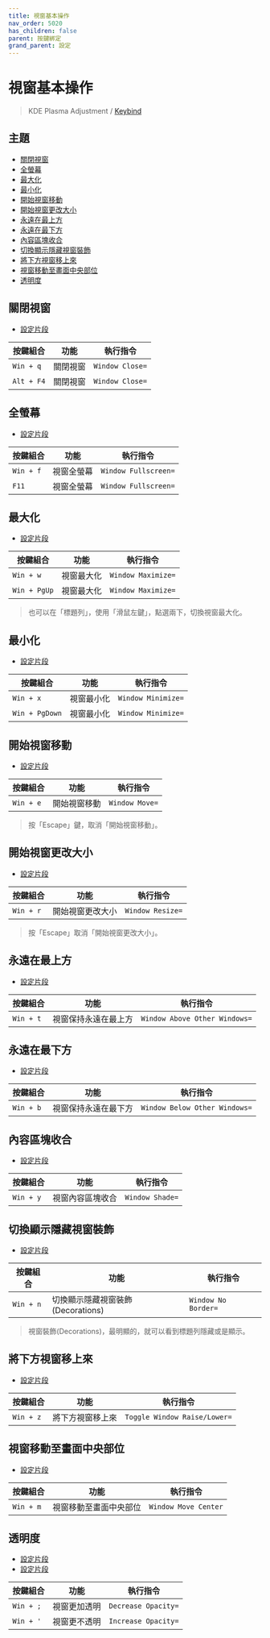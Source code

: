 ```yaml
---
title: 視窗基本操作
nav_order: 5020
has_children: false
parent: 按鍵綁定
grand_parent: 設定
---
```



# 視窗基本操作

> KDE Plasma Adjustment / [Keybind](https://github.com/samwhelp/note-about-fedora-kde-plasma/tree/gh-pages/_demo/prototype/de/kde-plasma/part/keybind/kde-plasma-keybind-main)


## 主題

* [關閉視窗](#關閉視窗)
* [全螢幕](#全螢幕)
* [最大化](#最大化)
* [最小化](#最小化)
* [開始視窗移動](#開始視窗移動)
* [開始視窗更改大小](#開始視窗更改大小)
* [永遠在最上方](#永遠在最上方)
* [永遠在最下方](#永遠在最下方)
* [內容區塊收合](#內容區塊收合)
* [切換顯示隱藏視窗裝飾](#切換顯示隱藏視窗裝飾)
* [將下方視窗移上來](#將下方視窗移上來)
* [視窗移動至畫面中央部位](#視窗移動至畫面中央部位)
* [透明度](#透明度)


## 關閉視窗

* [設定片段](https://github.com/samwhelp/fedora-kde-plasma-adjustment/blob/main/prototype/main/kde-config/locale/en_us/Breeze-Dark/asset/overlay/etc/skel/.config/kglobalshortcutsrc#L127)

| 按鍵組合          | 功能     | 執行指令         |
| ----------------- | -------- | ---------------- |
| `Win + q`         | 關閉視窗 | `Window Close=` |
| `Alt + F4`         | 關閉視窗 | `Window Close=` |


## 全螢幕

* [設定片段](https://github.com/samwhelp/fedora-kde-plasma-adjustment/blob/main/prototype/main/kde-config/locale/en_us/Breeze-Dark/asset/overlay/etc/skel/.config/kglobalshortcutsrc#L128)

| 按鍵組合          | 功能     | 執行指令         |
| --------- | ---------- | ----------------------------- |
| `Win + f` | 視窗全螢幕 | `Window Fullscreen=` |
| `F11` | 視窗全螢幕 | `Window Fullscreen=` |


## 最大化

* [設定片段](https://github.com/samwhelp/fedora-kde-plasma-adjustment/blob/main/prototype/main/kde-config/locale/en_us/Breeze-Dark/asset/overlay/etc/skel/.config/kglobalshortcutsrc#L132)

| 按鍵組合          | 功能     | 執行指令         |
| --------- | ---------- | ----------------------------- |
| `Win + w` | 視窗最大化 | `Window Maximize=` |
| `Win + PgUp` | 視窗最大化 | `Window Maximize=` |

> 也可以在「標題列」，使用「滑鼠左鍵」，點選兩下，切換視窗最大化。


## 最小化

* [設定片段](https://github.com/samwhelp/fedora-kde-plasma-adjustment/blob/main/prototype/main/kde-config/locale/en_us/Breeze-Dark/asset/overlay/etc/skel/.config/kglobalshortcutsrc#L135)

| 按鍵組合          | 功能     | 執行指令         |
| --------- | ---------- | ----------------------------- |
| `Win + x` | 視窗最小化 | `Window Minimize=` |
| `Win + PgDown` | 視窗最小化 | `Window Minimize=` |


## 開始視窗移動

* [設定片段](https://github.com/samwhelp/fedora-kde-plasma-adjustment/blob/main/prototype/main/kde-config/locale/en_us/Breeze-Dark/asset/overlay/etc/skel/.config/kglobalshortcutsrc#L136)

| 按鍵組合          | 功能     | 執行指令         |
| --------- | ---------- | ----------------------------- |
| `Win + e` | 開始視窗移動 | `Window Move=` |

> 按「Escape」鍵，取消「開始視窗移動」。


## 開始視窗更改大小

* [設定片段](https://github.com/samwhelp/fedora-kde-plasma-adjustment/blob/main/prototype/main/kde-config/locale/en_us/Breeze-Dark/asset/overlay/etc/skel/.config/kglobalshortcutsrc#L158)

| 按鍵組合          | 功能     | 執行指令         |
| --------- | ---------- | ----------------------------- |
| `Win + r` | 開始視窗更改大小 | `Window Resize=` |

> 按「Escape」取消「開始視窗更改大小」。


## 永遠在最上方

* [設定片段](https://github.com/samwhelp/fedora-kde-plasma-adjustment/blob/main/prototype/main/kde-config/locale/en_us/Breeze-Dark/asset/overlay/etc/skel/.config/kglobalshortcutsrc#L125)

| 按鍵組合          | 功能     | 執行指令         |
| --------- | ---------- | ----------------------------- |
| `Win + t` | 視窗保持永遠在最上方 | `Window Above Other Windows=` |


## 永遠在最下方

* [設定片段](https://github.com/samwhelp/fedora-kde-plasma-adjustment/blob/main/prototype/main/kde-config/locale/en_us/Breeze-Dark/asset/overlay/etc/skel/.config/kglobalshortcutsrc#L126)

| 按鍵組合          | 功能     | 執行指令         |
| --------- | ---------- | ----------------------------- |
| `Win + b` | 視窗保持永遠在最下方 | `Window Below Other Windows=` |


## 內容區塊收合

* [設定片段](https://github.com/samwhelp/fedora-kde-plasma-adjustment/blob/main/prototype/main/kde-config/locale/en_us/Breeze-Dark/asset/overlay/etc/skel/.config/kglobalshortcutsrc#L159)

| 按鍵組合          | 功能     | 執行指令         |
| --------- | ---------- | ----------------------------- |
| `Win + y` | 視窗內容區塊收合 | `Window Shade=` |


## 切換顯示隱藏視窗裝飾

* [設定片段](https://github.com/samwhelp/fedora-kde-plasma-adjustment/blob/main/prototype/main/kde-config/locale/en_us/Breeze-Dark/asset/overlay/etc/skel/.config/kglobalshortcutsrc#L138)

| 按鍵組合          | 功能     | 執行指令         |
| --------- | ---------- | ----------------------------- |
| `Win + n` | 切換顯示隱藏視窗裝飾(Decorations) | `Window No Border=` |

> 視窗裝飾(Decorations)，最明顯的，就可以看到標題列隱藏或是顯示。


## 將下方視窗移上來

* [設定片段](https://github.com/samwhelp/fedora-kde-plasma-adjustment/blob/main/prototype/main/kde-config/locale/en_us/Breeze-Dark/asset/overlay/etc/skel/.config/kglobalshortcutsrc#L112)

| 按鍵組合          | 功能     | 執行指令         |
| --------- | ---------- | ----------------------------- |
| `Win + z` | 將下方視窗移上來 | `Toggle Window Raise/Lower=` |


## 視窗移動至畫面中央部位

* [設定片段](https://github.com/samwhelp/fedora-kde-plasma-adjustment/blob/main/prototype/main/kde-config/locale/en_us/Breeze-Dark/asset/overlay/etc/skel/.config/kglobalshortcutsrc#L137)

| 按鍵組合          | 功能     | 執行指令         |
| --------- | ---------- | ----------------------------- |
| `Win + m` | 視窗移動至畫面中央部位 | `Window Move Center` |


## 透明度


* [設定片段](https://github.com/samwhelp/fedora-kde-plasma-adjustment/blob/main/prototype/main/kde-config/locale/en_us/Breeze-Dark/asset/overlay/etc/skel/.config/kglobalshortcutsrc#L53)
* [設定片段](https://github.com/samwhelp/fedora-kde-plasma-adjustment/blob/main/prototype/main/kde-config/locale/en_us/Breeze-Dark/asset/overlay/etc/skel/.config/kglobalshortcutsrc#L57)

| 按鍵組合          | 功能     | 執行指令         |
| --------- | ---------- | ----------------------------- |
| `Win + ;` | 視窗更加透明 | `Decrease Opacity=` |
| `Win + '` | 視窗更不透明 | `Increase Opacity=` |
